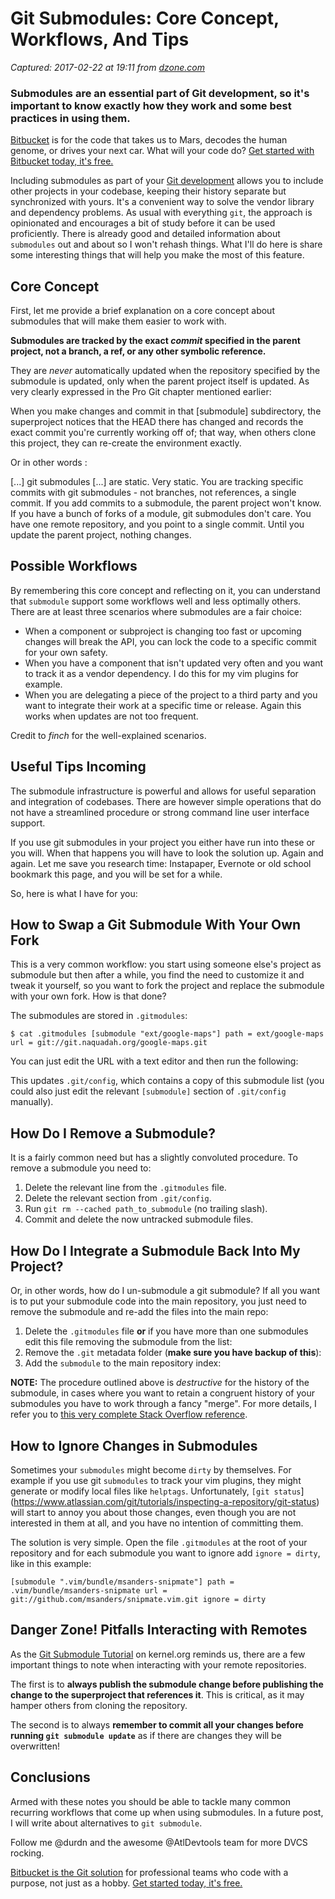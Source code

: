 # Git Submodules: Core Concept, Workflows, And Tips

_Captured: 2017-02-22 at 19:11 from [dzone.com](https://dzone.com/articles/core-concept-workflows-and-tips?edition=271915&utm_source=Daily%20Digest&utm_medium=email&utm_campaign=dd%202017-02-22)_

### Submodules are an essential part of Git development, so it's important to know exactly how they work and some best practices in using them.

[Bitbucket](https://dzone.com/go?i=186132&u=https%3A%2F%2Fbitbucket.org%2Fproduct%3Futm_source%3Ddzone%26utm_medium%3Dpaid-content%26utm_content%3Dtext-code-that-takes-us-to-mars%26utm_campaign%3Dbitbucket_adexp-bbtofu_dzone-text) is for the code that takes us to Mars, decodes the human genome, or drives your next car. What will your code do? [Get started with Bitbucket today, it's free.](https://dzone.com/go?i=186132&u=https%3A%2F%2Fbitbucket.org%2Fproduct%3Futm_source%3Ddzone%26utm_medium%3Dpaid-content%26utm_content%3Dtext-code-that-takes-us-to-mars%26utm_campaign%3Dbitbucket_adexp-bbtofu_dzone-text)

Including submodules as part of your [Git development](https://bitbucket.org/product?utm_source=dzone&utm_medium=paid-content&utm_content=core-concept-workflows&utm_campaign=bitbucket_adexp-bbtofu_dzone-syn-content) allows you to include other projects in your codebase, keeping their history separate but synchronized with yours. It's a convenient way to solve the vendor library and dependency problems. As usual with everything `git`, the approach is opinionated and encourages a bit of study before it can be used proficiently. There is already good and detailed information about `submodules` out and about so I won't rehash things. What I'll do here is share some interesting things that will help you make the most of this feature.

## Core Concept

First, let me provide a brief explanation on a core concept about submodules that will make them easier to work with.

**Submodules are tracked by the exact _commit_ specified in the parent project, not a branch, a ref, or any other symbolic reference.**

They are _never_ automatically updated when the repository specified by the submodule is updated, only when the parent project itself is updated. As very clearly expressed in the Pro Git chapter mentioned earlier:

When you make changes and commit in that [submodule] subdirectory, the superproject notices that the HEAD there has changed and records the exact commit you're currently working off of; that way, when others clone this project, they can re-create the environment exactly.

Or in other words :

[...] git submodules [...] are static. Very static. You are tracking specific commits with git submodules - not branches, not references, a single commit. If you add commits to a submodule, the parent project won't know. If you have a bunch of forks of a module, git submodules don't care. You have one remote repository, and you point to a single commit. Until you update the parent project, nothing changes.

## Possible Workflows

By remembering this core concept and reflecting on it, you can understand that `submodule` support some workflows well and less optimally others. There are at least three scenarios where submodules are a fair choice:

  * When a component or subproject is changing too fast or upcoming changes will break the API, you can lock the code to a specific commit for your own safety.
  * When you have a component that isn't updated very often and you want to track it as a vendor dependency. I do this for my vim plugins for example.
  * When you are delegating a piece of the project to a third party and you want to integrate their work at a specific time or release. Again this works when updates are not too frequent.

Credit to _finch_ for the well-explained scenarios.

## Useful Tips Incoming

The submodule infrastructure is powerful and allows for useful separation and integration of codebases. There are however simple operations that do not have a streamlined procedure or strong command line user interface support.

If you use git submodules in your project you either have run into these or you will. When that happens you will have to look the solution up. Again and again. Let me save you research time: Instapaper, Evernote or old school bookmark this page, and you will be set for a while.

So, here is what I have for you:

## How to Swap a Git Submodule With Your Own Fork

This is a very common workflow: you start using someone else's project as submodule but then after a while, you find the need to customize it and tweak it yourself, so you want to fork the project and replace the submodule with your own fork. How is that done?

The submodules are stored in `.gitmodules`:
    
    
    $ cat .gitmodules [submodule "ext/google-maps"] path = ext/google-maps url = git://git.naquadah.org/google-maps.git

You can just edit the URL with a text editor and then run the following:

This updates `.git/config`, which contains a copy of this submodule list (you could also just edit the relevant `[submodule]` section of `.git/config` manually).

## How Do I Remove a Submodule?

It is a fairly common need but has a slightly convoluted procedure. To remove a submodule you need to:

  1. Delete the relevant line from the `.gitmodules` file.
  2. Delete the relevant section from `.git/config`.
  3. Run `git rm --cached path_to_submodule` (no trailing slash).
  4. Commit and delete the now untracked submodule files.

## How Do I Integrate a Submodule Back Into My Project?

Or, in other words, how do I un-submodule a git submodule? If all you want is to put your submodule code into the main repository, you just need to remove the submodule and re-add the files into the main repo:

  1. Delete the `.gitmodules` file **or** if you have more than one submodules edit this file removing the submodule from the list: 
  2. Remove the `.git` metadata folder (**make sure you have backup of this**): 
  3. Add the `submodule` to the main repository index: 

**NOTE:** The procedure outlined above is _destructive_ for the history of the submodule, in cases where you want to retain a congruent history of your submodules you have to work through a fancy "merge". For more details, I refer you to [this very complete Stack Overflow reference](http://stackoverflow.com/questions/1759587/un-submodule-a-git-submodule).

## How to Ignore Changes in Submodules

Sometimes your `submodules` might become `dirty` by themselves. For example if you use git `submodules` to track your vim plugins, they might generate or modify local files like `helptags`. Unfortunately, `[git status`](https://www.atlassian.com/git/tutorials/inspecting-a-repository/git-status) will start to annoy you about those changes, even though you are not interested in them at all, and you have no intention of committing them.

The solution is very simple. Open the file `.gitmodules` at the root of your repository and for each submodule you want to ignore add `ignore = dirty`, like in this example:
    
    
    [submodule ".vim/bundle/msanders-snipmate"] path = .vim/bundle/msanders-snipmate url = git://github.com/msanders/snipmate.vim.git ignore = dirty

## Danger Zone! Pitfalls Interacting with Remotes

As the [Git Submodule Tutorial](https://git.wiki.kernel.org/index.php/GitSubmoduleTutorial) on kernel.org reminds us, there are a few important things to note when interacting with your remote repositories.

The first is to **always publish the submodule change before publishing the change to the superproject that references it**. This is critical, as it may hamper others from cloning the repository.

The second is to always **remember to commit all your changes before running `git submodule update`** as if there are changes they will be overwritten!

## Conclusions

Armed with these notes you should be able to tackle many common recurring workflows that come up when using submodules. In a future post, I will write about alternatives to `git submodule`.

Follow me @durdn and the awesome @AtlDevtools team for more DVCS rocking.

[Bitbucket is the Git solution](https://dzone.com/go?i=186133&u=https%3A%2F%2Fbitbucket.org%2Fproduct%3Futm_source%3Ddzone%26utm_medium%3Dpaid-content%26utm_content%3Dtext-teams-who-code-with-a-purpose%26utm_campaign%3Dbitbucket_adexp-bbtofu_dzone-text) for professional teams who code with a purpose, not just as a hobby. [Get started today, it's free.](https://dzone.com/go?i=186133&u=https%3A%2F%2Fbitbucket.org%2Fproduct%3Futm_source%3Ddzone%26utm_medium%3Dpaid-content%26utm_content%3Dtext-teams-who-code-with-a-purpose%26utm_campaign%3Dbitbucket_adexp-bbtofu_dzone-text)
